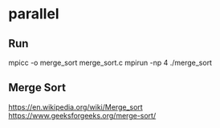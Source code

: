 # parallel

## Run 
mpicc -o merge_sort merge_sort.c
mpirun -np 4 ./merge_sort

## Merge Sort
https://en.wikipedia.org/wiki/Merge_sort
https://www.geeksforgeeks.org/merge-sort/
